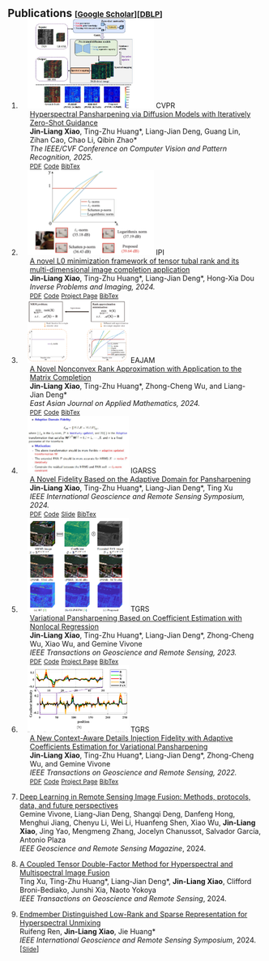 
<h2 id="publications" style="margin: 2px 0px -15px;">Publications <temp style="font-size:15px;">[</temp><a href="https://scholar.google.com.hk/citations?user=g5xlNmkAAAAJ&hl=zh-CN&oi=sra" target="_blank" style="font-size:15px;">Google Scholar</a><temp style="font-size:15px;">]</temp><temp style="font-size:15px;">[</temp><a href="https://dblp.org/pid/318/0717.html" target="_blank" style="font-size:15px;">DBLP</a><temp style="font-size:15px;">]</temp></h2>

<div class="publications">
<ol class="bibliography">






<li>
<div class="pub-row">
  <div class="col-sm-3 abbr" style="position: relative;padding-right: 15px;padding-left: 15px;">
    <img src="assets/img/cvpr25.jpg" width="250px" class="teaser img-fluid z-depth-1" style="width=100%">
            <abbr class="badge">CVPR</abbr>
  </div>
  <div class="col-sm-9" style="position: relative;padding-right: 15px;padding-left: 20px;">
      <div class="title"><a href="https://openaccess.thecvf.com/content/CVPR2025/html/Xiao_Hyperspectral_Pansharpening_via_Diffusion_Models_with_Iteratively_Zero-Shot_Guidance_CVPR_2025_paper.html">Hyperspectral Pansharpening via Diffusion Models with Iteratively Zero-Shot Guidance</a></div>
      <div class="author"><strong>Jin-Liang Xiao</strong>, Ting-Zhu Huang*, Liang-Jian Deng, Guang Lin, Zihan Cao, Chao Li, Qibin Zhao*</div>
      <div class="periodical"><em>The IEEE/CVF Conference on Computer Vision and Pattern Recognition, 2025.</em>
      </div>
    <div class="links">
      <a href="https://openaccess.thecvf.com/content/CVPR2025/papers/Xiao_Hyperspectral_Pansharpening_via_Diffusion_Models_with_Iteratively_Zero-Shot_Guidance_CVPR_2025_paper.pdf" class="btn btn-sm z-depth-0" role="button" target="_blank" style="font-size:12px;">PDF</a>
      <a href="https://github.com/Jin-liangXiao/DM-zs" class="btn btn-sm z-depth-0" role="button" target="_blank" style="font-size:12px;">Code</a>
      <a href="" class="btn btn-sm z-depth-0" role="button" target="_blank" style="font-size:12px;">BibTex</a> 
    </div>
  </div>
</div>
</li>






<li>
<div class="pub-row">
  <div class="col-sm-3 abbr" style="position: relative;padding-right: 15px;padding-left: 15px;">
    <img src="assets/img/IPI_1.png" width="250px" class="teaser img-fluid z-depth-1" style="width=100%">
            <abbr class="badge">IPI</abbr>
  </div>
  <div class="col-sm-9" style="position: relative;padding-right: 15px;padding-left: 20px;">
      <div class="title"><a href="https://www.aimsciences.org/article/doi/10.3934/ipi.2024018">A novel L0 minimization framework of tensor tubal rank and its multi-dimensional image completion application</a></div>
      <div class="author"><strong>Jin-Liang Xiao</strong>, Ting-Zhu Huang*, Liang-Jian Deng*, Hong-Xia Dou</div>
      <div class="periodical"><em>Inverse Problems and Imaging, 2024.</em>
      </div>
    <div class="links">
      <a href="assets/PDF/2024ipi.pdf" class="btn btn-sm z-depth-0" role="button" target="_blank" style="font-size:12px;">PDF</a>
      <a href="https://github.com/Jin-liangXiao/L0-TC" class="btn btn-sm z-depth-0" role="button" target="_blank" style="font-size:12px;">Code</a>
      <a href="" style="font-size:12px;">Project Page</a>
      <a href="https://github.com/Jin-liangXiao/Jin-liangXiao.github.io/blob/main/assets/img/IPI-bib.txt" class="btn btn-sm z-depth-0" role="button" target="_blank" style="font-size:12px;">BibTex</a> 
    </div>
  </div>
</div>
</li>



<li>
<div class="pub-row">
  <div class="col-sm-3 abbr" style="position: relative;padding-right: 15px;padding-left: 15px;">
    <img src="assets/img/eajam_tfr.png" width="200px" class="teaser img-fluid z-depth-1" style="width=100%">
            <abbr class="badge">EAJAM</abbr>
  </div>
  <div class="col-sm-9" style="position: relative;padding-right: 15px;padding-left: 20px;">
      <div class="title"><a href="https://journal.global-sci.org/intro/online/read?online_id=2571">A Novel Nonconvex Rank Approximation with Application to the Matrix Completion</a></div>
      <div class="author"><strong>Jin-Liang Xiao</strong>, Ting-Zhu Huang*, Zhong-Cheng Wu, and Liang-Jian Deng*</div>
      <div class="periodical"><em>East Asian Journal on Applied Mathematics, 2024.</em>
      </div>
    <div class="links">
      <a href="assets/PDF/2024eajam.pdf" class="btn btn-sm z-depth-0" role="button" target="_blank" style="font-size:12px;">PDF</a>
      <a href="https://github.com/Jin-liangXiao/TFR_code" class="btn btn-sm z-depth-0" role="button" target="_blank" style="font-size:12px;">Code</a>
      <a href="https://dblp.org/rec/journals/tgrs/XiaoHDWV22.html?view=bibtex&param=0" class="btn btn-sm z-depth-0" role="button" target="_blank" style="font-size:12px;">BibTex</a> 
    </div>
  </div>
</div>
</li>





<li>
<div class="pub-row">
  <div class="col-sm-3 abbr" style="position: relative;padding-right: 15px;padding-left: 15px;">
    <img src="assets/img/igarss24.jpg" width="200px" class="teaser img-fluid z-depth-1" style="width=100;height=30%">
            <abbr class="badge">IGARSS</abbr>
  </div>
  <div class="col-sm-9" style="position: relative;padding-right: 15px;padding-left: 20px;">
      <div class="title"><a href="https://ieeexplore.ieee.org/abstract/document/10642508">A Novel Fidelity Based on the Adaptive Domain for Pansharpening</a></div>
      <div class="author"><strong>Jin-Liang Xiao</strong>, Ting-Zhu Huang*, Liang-Jian Deng*, Ting Xu</div>
      <div class="periodical"><em>IEEE International Geoscience and Remote Sensing Symposium, 2024.</em>
      </div>
    <div class="links">
      <a href="assets/PDF/igarss-24.pdf" class="btn btn-sm z-depth-0" role="button" target="_blank" style="font-size:12px;">PDF</a>
      <a href="" class="btn btn-sm z-depth-0" role="button" target="_blank" style="font-size:12px;">Code</a>
      <a href="assets/PDF/pan_igarss.pdf" style="font-size:12px;">Slide</a>
      <a href="https://dblp.org/rec/conf/igarss/XiaoHDX24.html?view=bibtex" class="btn btn-sm z-depth-0" role="button" target="_blank" style="font-size:12px;">BibTex</a> 
    </div>
  </div>
</div>
</li>








<li>
<div class="pub-row">
  <div class="col-sm-3 abbr" style="position: relative;padding-right: 15px;padding-left: 15px;">
    <img src="assets/img/sfnlr.png" width="200px" class="teaser img-fluid z-depth-1" style="width=100;height=30%">
            <abbr class="badge">TGRS</abbr>
  </div>
  <div class="col-sm-9" style="position: relative;padding-right: 15px;padding-left: 20px;">
      <div class="title"><a href="https://ieeexplore.ieee.org/document/10218368">Variational Pansharpening Based on Coefficient Estimation with Nonlocal Regression</a></div>
      <div class="author"><strong>Jin-Liang Xiao</strong>, Ting-Zhu Huang*, Liang-Jian Deng*, Zhong-Cheng Wu, Xiao Wu, and Gemine Vivone</div>
      <div class="periodical"><em>IEEE Transactions on Geoscience and Remote Sensing, 2023.</em>
      </div>
    <div class="links">
      <a href="assets/PDF/2023SFNLR.pdf" class="btn btn-sm z-depth-0" role="button" target="_blank" style="font-size:12px;">PDF</a>
      <a href="https://github.com/Jin-liangXiao/SFNLR" class="btn btn-sm z-depth-0" role="button" target="_blank" style="font-size:12px;">Code</a>
      <a href="" style="font-size:12px;">Project Page</a>
      <a href="https://dblp.org/rec/journals/tgrs/XiaoHDWWV23.html?view=bibtex" class="btn btn-sm z-depth-0" role="button" target="_blank" style="font-size:12px;">BibTex</a> 
    </div>
  </div>
</div>
</li>






<li>
<div class="pub-row">
  <div class="col-sm-3 abbr" style="position: relative;padding-right: 15px;padding-left: 15px;">
    <img src="assets/img/cdif3.png" width="200px" class="teaser img-fluid z-depth-1" style="width=100;height=30%">
            <abbr class="badge">TGRS</abbr>
  </div>
  <div class="col-sm-9" style="position: relative;padding-right: 15px;padding-left: 20px;">
      <div class="title"><a href="https://ieeexplore.ieee.org/document/9721243">A New Context-Aware Details Injection Fidelity with Adaptive Coefficients Estimation for Variational Pansharpening</a></div>
      <div class="author"><strong>Jin-Liang Xiao</strong>, Ting-Zhu Huang*, Liang-Jian Deng*, Zhong-Cheng Wu, and Gemine Vivone</div>
      <div class="periodical"><em>IEEE Transactions on Geoscience and Remote Sensing, 2022.</em>
      </div>
    <div class="links">
      <a href="assets/PDF/2022CDIF.pdf" class="btn btn-sm z-depth-0" role="button" target="_blank" style="font-size:12px;">PDF</a>
      <a href="https://github.com/liangjiandeng/CDIF" class="btn btn-sm z-depth-0" role="button" target="_blank" style="font-size:12px;">Code</a>
      <a href="" style="font-size:12px;">Project Page</a>
      <a href="https://dblp.org/rec/journals/tgrs/XiaoHDWV22.html?view=bibtex&param=0" class="btn btn-sm z-depth-0" role="button" target="_blank" style="font-size:12px;">BibTex</a> 
    </div>
  </div>
</div>
</li>




 <li>
    <p><a href="https://ieeexplore.ieee.org/abstract/document/10778974">Deep Learning in Remote Sensing Image Fusion: Methods, protocols, data, and future perspectives</a> <br />
Gemine Vivone, Liang-Jian Deng, Shangqi Deng, Danfeng Hong, Menghui Jiang, Chenyu Li, Wei Li, Huanfeng Shen, Xiao Wu, <strong>Jin-Liang Xiao</strong>, Jing Yao, Mengmeng Zhang, Jocelyn Chanussot, Salvador García, Antonio Plaza <br />
<em>IEEE Geoscience and Remote Sensing Magazine</em>, 2024. </p>
  </li>






  <li>
    <p><a href="https://ieeexplore.ieee.org/stamp/stamp.jsp?tp=&arnumber=10500430">A Coupled Tensor Double-Factor Method for
Hyperspectral and Multispectral Image Fusion</a> <br />
Ting Xu, Ting-Zhu Huang*, Liang-Jian Deng*, <strong>Jin-Liang Xiao</strong>, Clifford Broni-Bediako, Junshi Xia, Naoto Yokoya <br />
<em>IEEE Transactions on Geoscience and Remote Sensing</em>, 2024. </p>
  </li>


  <li>
    <p><a href="https://ieeexplore.ieee.org/abstract/document/10641266">Endmember Distinguished Low-Rank and Sparse Representation for Hyperspectral Unmixing</a> <br />
Ruifeng Ren, <strong>Jin-Liang Xiao</strong>, Jie Huang* <br />
<em>IEEE International Geoscience and Remote Sensing Symposium</em>, 2024. 
    [<a href="assets/PDF/EDLSpRU.pdf" class="btn btn-sm z-depth-0" role="button" target="_blank" style="font-size:12px;">Slide</a>]
    </p>
  </li>







<br>


</ol>
</div>
